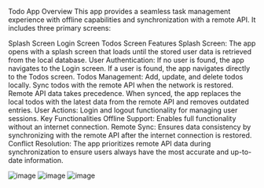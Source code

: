 Todo App
Overview
This app provides a seamless task management experience with offline capabilities and synchronization with a remote API. It includes three primary screens:

Splash Screen
Login Screen
Todos Screen
Features
Splash Screen: The app opens with a splash screen that loads until the stored user data is retrieved from the local database.
User Authentication:
If no user is found, the app navigates to the Login screen.
If a user is found, the app navigates directly to the Todos screen.
Todos Management:
Add, update, and delete todos locally.
Sync todos with the remote API when the network is restored.
Remote API data takes precedence. When synced, the app replaces the local todos with the latest data from the remote API and removes outdated entries.
User Actions:
Login and logout functionality for managing user sessions.
Key Functionalities
Offline Support: Enables full functionality without an internet connection.
Remote Sync: Ensures data consistency by synchronizing with the remote API after the internet connection is restored.
Conflict Resolution: The app prioritizes remote API data during synchronization to ensure users always have the most accurate and up-to-date information.

![image](https://github.com/user-attachments/assets/350664a6-f0d4-4f43-bc1c-2a52ea0cf975)
![image](https://github.com/user-attachments/assets/a1e638aa-f99a-4a66-8ede-1fc5a39cbb27)
![image](https://github.com/user-attachments/assets/7bd86090-c6ea-450c-83ac-4cdb26bcb9ae)
